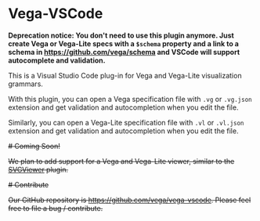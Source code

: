 # Vega-VSCode

**Deprecation notice: You don't need to use this plugin anymore. Just create Vega or Vega-Lite specs with a `$schema` property and a link to a schema in https://github.com/vega/schema and VSCode will support autocomplete and validation.**

This is a Visual Studio Code plug-in for Vega and Vega-Lite visualization grammars.

With this plugin, you can open a Vega specification file with `.vg` or `.vg.json` extension
and get validation and autocompletion when you edit the file.

Similarly, you can open a Vega-Lite specification file with `.vl` or `.vl.json` extension
and get validation and autocompletion when you edit the file.


~~# Coming Soon!~~

~~We plan to add support for a Vega and Vega-Lite viewer, similar to the [SVGViewer](https://github.com/cssho/vscode-svgviewer) plugin.~~


~~# Contribute~~

~~Our GitHub repository is https://github.com/vega/vega-vscode. Please feel free to file a bug / contribute.~~
